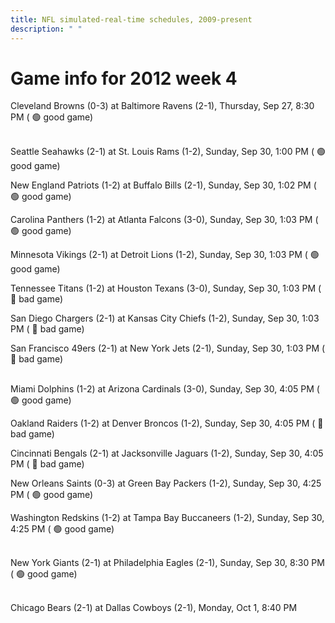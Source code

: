 ```yaml
---
title: NFL simulated-real-time schedules, 2009-present
description: " "
---
```


# Game info for 2012 week 4

Cleveland Browns (0-3) at Baltimore Ravens (2-1), Thursday, Sep 27, 8:30 PM (	:green_circle: good game)

<br/>Seattle Seahawks (2-1) at St. Louis Rams (1-2), Sunday, Sep 30, 1:00 PM (	:green_circle: good game)

New England Patriots (1-2) at Buffalo Bills (2-1), Sunday, Sep 30, 1:02 PM (	:green_circle: good game)

Carolina Panthers (1-2) at Atlanta Falcons (3-0), Sunday, Sep 30, 1:03 PM (	:green_circle: good game)

Minnesota Vikings (2-1) at Detroit Lions (1-2), Sunday, Sep 30, 1:03 PM (	:green_circle: good game)

Tennessee Titans (1-2) at Houston Texans (3-0), Sunday, Sep 30, 1:03 PM (	:red_circle: bad game)

San Diego Chargers (2-1) at Kansas City Chiefs (1-2), Sunday, Sep 30, 1:03 PM (	:red_circle: bad game)

San Francisco 49ers (2-1) at New York Jets (2-1), Sunday, Sep 30, 1:03 PM (	:red_circle: bad game)

<br/>Miami Dolphins (1-2) at Arizona Cardinals (3-0), Sunday, Sep 30, 4:05 PM (	:green_circle: good game)

Oakland Raiders (1-2) at Denver Broncos (1-2), Sunday, Sep 30, 4:05 PM (	:red_circle: bad game)

Cincinnati Bengals (2-1) at Jacksonville Jaguars (1-2), Sunday, Sep 30, 4:05 PM (	:red_circle: bad game)

New Orleans Saints (0-3) at Green Bay Packers (1-2), Sunday, Sep 30, 4:25 PM (	:green_circle: good game)

Washington Redskins (1-2) at Tampa Bay Buccaneers (1-2), Sunday, Sep 30, 4:25 PM (	:green_circle: good game)

<br/>New York Giants (2-1) at Philadelphia Eagles (2-1), Sunday, Sep 30, 8:30 PM (	:green_circle: good game)

<br/>Chicago Bears (2-1) at Dallas Cowboys (2-1), Monday, Oct 1, 8:40 PM

